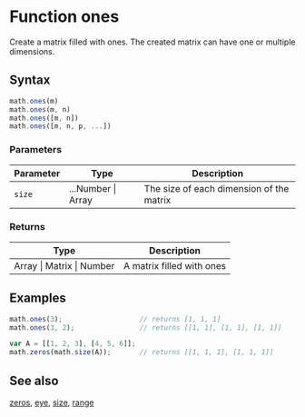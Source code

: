 # Function ones

Create a matrix filled with ones. The created matrix can have one or
multiple dimensions.


## Syntax

```js
math.ones(m)
math.ones(m, n)
math.ones([m, n])
math.ones([m, n, p, ...])
```

### Parameters

Parameter | Type | Description
--------- | ---- | -----------
`size` | ...Number &#124; Array | The size of each dimension of the matrix

### Returns

Type | Description
---- | -----------
Array &#124; Matrix &#124; Number | A matrix filled with ones


## Examples

```js
math.ones(3);                   // returns [1, 1, 1]
math.ones(3, 2);                // returns [[1, 1], [1, 1], [1, 1]]

var A = [[1, 2, 3], [4, 5, 6]];
math.zeros(math.size(A));       // returns [[1, 1, 1], [1, 1, 1]]
```


## See also

[zeros](zeros.md),
[eye](eye.md),
[size](size.md),
[range](range.md)


<!-- Note: This file is automatically generated from source code comments. Changes made in this file will be overridden. -->
